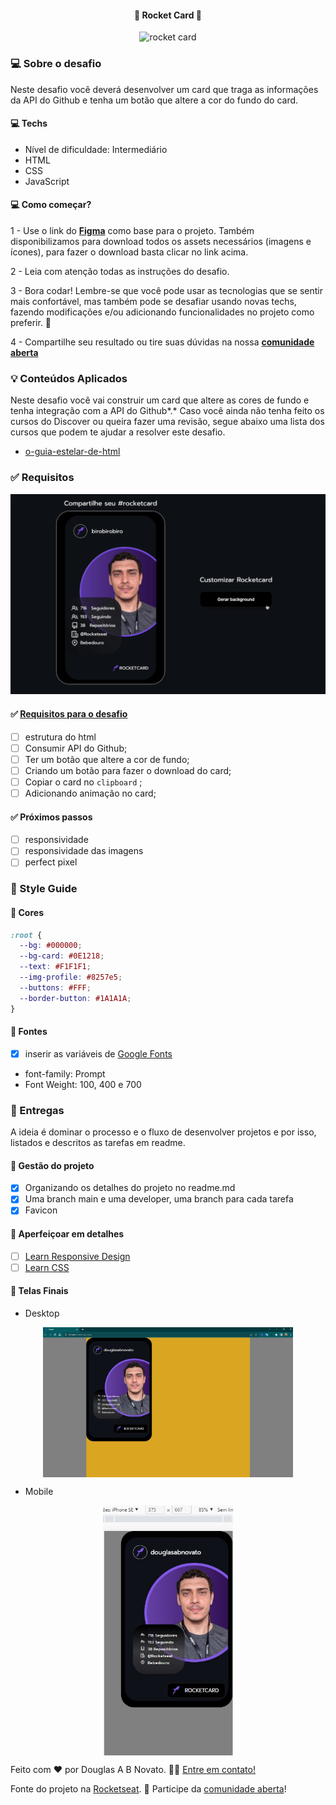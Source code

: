 <h4 align="center"> 
	🚧 Rocket Card 🚀
</h4>

<p align="center" style="display: flex; align-items: flex-start; justify-content: center;">
  <img alt="rocket card" title="#rocket-card" src="./.github/tela.png">
</p>    

### 💻 Sobre o desafio 

Neste desafio você deverá desenvolver um card que traga as informações da API do Github e tenha um botão que altere a cor do fundo do card.

#### 💻 Techs

- Nível de dificuldade: Intermediário
- HTML
- CSS
- JavaScript

#### 💻 Como começar? 

1 - Use o link do **[Figma](https://www.figma.com/file/xszb6WTlwCXWqE5jg4q2SO/DD-Rocketcard/duplicate)**   como base para o projeto. Também disponibilizamos para download todos os assets necessários (imagens e ícones), para fazer o download basta clicar no link acima.  

2 - Leia com atenção todas as instruções do desafio.

3 - Bora codar! Lembre-se que você pode usar as tecnologias que se sentir mais confortável, mas também pode se desafiar usando novas techs, fazendo modificações e/ou adicionando funcionalidades no projeto como preferir. 🚀

4 - Compartilhe seu resultado ou tire suas dúvidas na nossa [**comunidade aberta**](https://discord.gg/bacwY2gDCF)  

### 💡 Conteúdos Aplicados

Neste desafio você vai construir um card que altere as cores de fundo e tenha integração com a API do Github*.* Caso você ainda não tenha feito os cursos do Discover ou queira fazer uma revisão, segue abaixo uma lista dos cursos que podem te ajudar a resolver este desafio.

- [o-guia-estelar-de-html](https://app.rocketseat.com.br/discover/course/o-guia-estelar-de-html)

### ✅ **Requisitos**

![preview.gif](./.github/preview.gif) 

#### ✅ [Requisitos para o desafio](https://efficient-sloth-d85.notion.site/Desafio-Rocketcard-0d3572ef941f4a88889191773fe61c44#a37db0b5c5fa456fad709625adb06dd1)
 
- [ ] estrutura do html
- [ ] Consumir API do Github;
- [ ] Ter um botão que altere a cor de fundo;
- [ ] Criando um botão para fazer o download do card;
- [ ] Copiar o card no `clipboard` ;
- [ ] Adicionando animação no card;

#### ✅ Próximos passos

- [ ] responsividade
- [ ] responsividade das imagens 
- [ ] perfect pixel

### 🎨 Style Guide

#### 🎨 Cores
 
```css
:root {
  --bg: #000000;
  --bg-card: #0E1218;
  --text: #F1F1F1;
  --img-profile: #8257e5;
  --buttons: #FFF;
  --border-button: #1A1A1A;
}
```

#### 🎨 Fontes

- [x] inserir as variáveis de [Google Fonts](https://fonts.google.com/)
- font-family: Prompt 
- Font Weight: 100, 400 e 700
 
### 📅 Entregas

A ideia é dominar o processo e o fluxo de desenvolver projetos e por isso, listados e descritos as tarefas em readme.

#### 📅 Gestão do projeto

- [x] Organizando os detalhes do projeto no readme.md
- [x] Uma branch main e uma developer, uma branch para cada tarefa
- [x] Favicon

#### 📅 Aperfeiçoar em detalhes

- [ ] [Learn Responsive Design](https://web.dev/learn/design/)
- [ ] [Learn CSS](https://web.dev/learn/css/)

#### 📅 Telas Finais

- Desktop

<p align="center" style="display: flex; align-items: flex-start; justify-content: center;">
  <img alt="login form" title="#login-form" src="./.github/desktop-2.jpg" width="400px">  
</p>  

- Mobile

<p align="center" style="display: flex; align-items: flex-start; justify-content: center;">
  <img alt="login form" title="#rocketnews" src="./.github/mobile-1.jpg" height="400px"> 
</p>  

Feito com ❤️ por Douglas A B Novato. 👋🏽 [Entre em contato!](https://www.linkedin.com/in/douglasabnovato/)
 
Fonte do projeto na [Rocketseat](https://www.rocketseat.com.br/). 👋 Participe da [comunidade aberta](https://discord.gg/bacwY2gDCF)!
